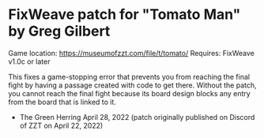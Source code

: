 # FixWeave patch for "Tomato Man" by Greg Gilbert
Game location: https://museumofzzt.com/file/t/tomato/
Requires: FixWeave v1.0c or later

This fixes a game-stopping error that prevents you from reaching the final fight by having a passage created with code to get there. Without the patch, you cannot reach the final fight because its board design blocks any entry from the board that is linked to it.

- The Green Herring
  April 28, 2022
  (patch originally published on Discord of ZZT on April 22, 2022)